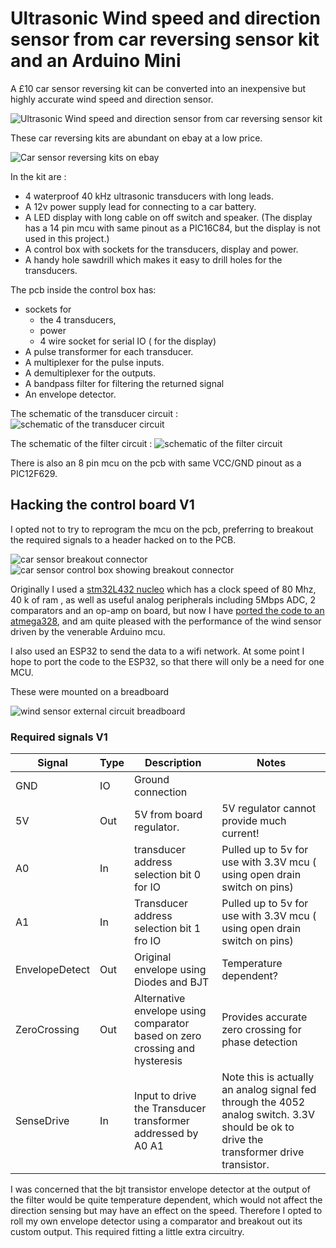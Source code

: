 

# Ultrasonic Wind speed and direction sensor from car reversing sensor kit and an Arduino Mini

A £10 car sensor reversing kit can be converted into an inexpensive but highly accurate wind speed and direction sensor.

![Ultrasonic Wind speed and direction sensor from car reversing sensor kit](wind_sensor1.jpg "Ultrasonic Wind speed and direction sensor from car reversing sensor kit")

These car reversing kits are abundant on ebay at a low price.

![Car sensor reversing kits on ebay](sensors_ebay.png "Car sensor reversing kits on ebay")

In the kit are :

* 4 waterproof 40 kHz ultrasonic transducers with long leads.
* A 12v power supply lead for connecting to a car battery.
* A LED display with long cable on off switch and speaker. (The display has a 14 pin mcu with same pinout as a PIC16C84, but the display is not used in this project.)
* A control box with sockets for the transducers, display and power. 
* A handy hole sawdrill which makes it easy to drill holes for the transducers.

The pcb inside the control box has:
* sockets for 
   * the 4 transducers, 
   * power 
   * 4 wire socket for serial IO ( for the display)
* A pulse transformer for each transducer.
* A multiplexer for the pulse inputs.
* A demultiplexer for the outputs.
* A bandpass filter for filtering the returned signal
* An envelope detector.

The schematic of the transducer circuit :
![schematic of the transducer circuit](sensor_drivers.sch.svg "schematic of the transducer circuit")

The schematic of the filter circuit :
![schematic of the filter circuit](filter.png "schematic of the filter circuit")

There is also an 8 pin mcu on the pcb with same VCC/GND pinout as a PIC12F629.

## Hacking the control board V1

I opted not to try to reprogram the mcu on the pcb, preferring to breakout the required signals to a header hacked on to the PCB.

![car sensor breakout connector](breakout.png "car sensor breakout connector")
![car sensor control box showing breakout connector](wind_sensor_control_box.jpg "[car sensor control box showing breakout connector")

Originally I used a [stm32L432 nucleo](https://www.st.com/en/evaluation-tools/nucleo-l432kc.html) which has a clock speed of 80 Mhz, 40 k of ram , 
as well as useful analog peripherals including 5Mbps ADC, 2 comparators and an op-amp on board, but now I have 
[ported the code to an atmega328](../ultrasound_arduino/ultrasound_arduino.ino "arduino sketch"), and am quite pleased with the performance of the wind sensor
driven by the venerable Arduino mcu.

I also used an ESP32 to send the data to a wifi network. At some point  I hope to port the code to the ESP32, so that there will only be a need for one MCU.

These were mounted on a breadboard

![wind sensor external circuit breadboard](wind_sensor_external_dev_board.jpg "wind sensor external circuit breadboard")

### Required signals V1

Signal | Type | Description | Notes
---|---|---|---
GND| IO | Ground connection |
5V | Out | 5V from board regulator. | 5V regulator cannot provide much current!
A0 | In |transducer address selection bit 0 for IO | Pulled up to 5v for use with 3.3V mcu ( using open drain switch on pins)
A1  | In|  Transducer address selection bit 1 fro IO | Pulled up to 5v for use with 3.3V mcu ( using open drain switch on pins)
EnvelopeDetect| Out| Original envelope using Diodes and BJT | Temperature dependent?
ZeroCrossing | Out | Alternative envelope using comparator based on zero crossing and hysteresis| Provides accurate zero crossing for phase detection
SenseDrive | In | Input to drive the Transducer transformer addressed by A0 A1 | Note this is actually an analog signal fed through the 4052 analog switch. 3.3V should be ok to drive the transformer drive transistor.



I was concerned that the bjt transistor envelope detector at the output of the filter would be quite temperature dependent, which would not affect the direction sensing but may have an effect on the speed. Therefore I opted to roll my own envelope detector using a comparator and breakout out its custom output. This required fitting a little extra circuitry. 
















